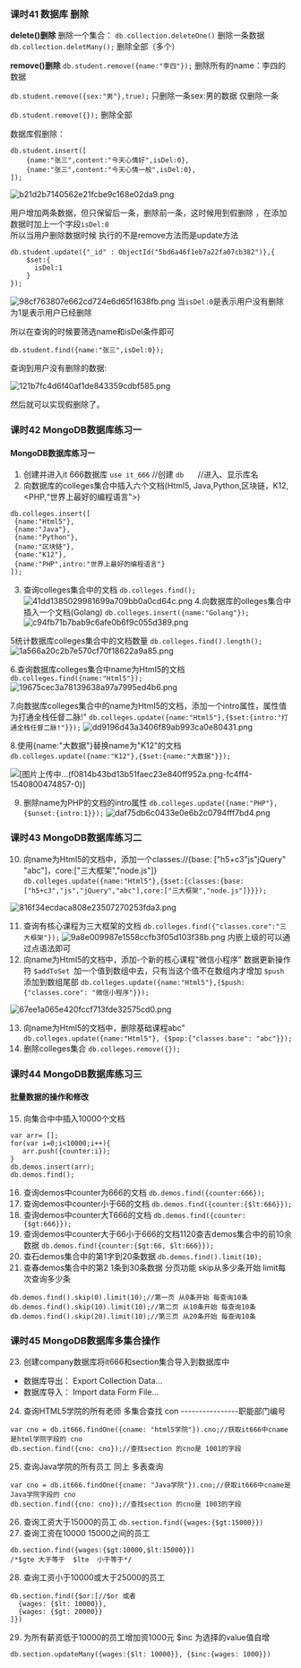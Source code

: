 ### 课时41 数据库 删除
**delete()删除**
删除一个集合：
`db.collection.deleteOne()`
删除一条数据
`db.collection.deletMany();`
删除全部（多个）

**remove()删除**
`db.student.remove({name:"李四"});`
删除所有的name：李四的数据

`db.student.remove({sex:"男"},true);`
只删除一条sex:男的数据 仅删除一条

`db.student.remove({});`
删除全部

数据库假删除：
```
db.student.insert([
    {name:"张三",content:"今天心情好",isDel:0},
    {name:"张三",content:"今天心情一般",isDel:0},
]);
```
![b21d2b7140562e21fcbe9c168e02da9.png](https://upload-images.jianshu.io/upload_images/7072486-0cf6106c47156b0e.png?imageMogr2/auto-orient/strip%7CimageView2/2/w/1240)


用户增加两条数据，但只保留后一条，删除前一条，这时候用到假删除 ，在添加数据时加上一个字段`isDel:0 `     
所以当用户删除数据时候 执行的不是remove方法而是update方法
```
db.student.update({"_id" : ObjectId("5bd6a46f1eb7a22fa07cb382")},{
    $set:{
      isDel:1
    }
});
```
![98cf763807e662cd724e6d65f1638fb.png](https://upload-images.jianshu.io/upload_images/7072486-c1ca4b50a635972c.png?imageMogr2/auto-orient/strip%7CimageView2/2/w/1240)
当`isDel:0`是表示用户没有删除 为1是表示用户已经删除

所以在查询的时候要筛选name和isDel条件即可
```
db.student.find({name:"张三",isDel:0});
```
查询到用户没有删除的数据:

![121b7fc4d6f40af1de843359cdbf585.png](https://upload-images.jianshu.io/upload_images/7072486-a917d02348ba2b6e.png?imageMogr2/auto-orient/strip%7CimageView2/2/w/1240)

然后就可以实现假删除了。

### 课时42 MongoDB数据库练习一

#### MongoDB数据库练习一
1. 创建并进入it 666数据库
`use it_666` //创建
`db   `      //进入、显示库名
2. 向数据库的colleges集合中插入六个文档(Html5, Java,Python,区块链，K12, <PHP,“世界上最好的编程语言">)
```
db.colleges.insert([
 {name:"Html5"},
 {name:"Java"},
 {name:"Python"},
 {name:"区块链"},
 {name:"K12"},
 {name:"PHP",intro:"世界上最好的编程语言"}
]);
```


3. 查询colleges集合中的文档
`db.colleges.find();`
![41dd1385029981699a709bb0a0cd64c.png](https://upload-images.jianshu.io/upload_images/7072486-3c8a3c5fc584b3e9.png?imageMogr2/auto-orient/strip%7CimageView2/2/w/1240)
4.向数据库的olleges集合中插入一个文档(Golang)
`db.colleges.insert({name:"Golang"});`
![c94fb71b7bab9c6afe0b6f9c055d389.png](https://upload-images.jianshu.io/upload_images/7072486-687a1842ba7a6597.png?imageMogr2/auto-orient/strip%7CimageView2/2/w/1240)

5统计数据库colleges集合中的文档数量
`db.colleges.find().length();`
![1a566a20c2b7e570cf70f18622a9a85.png](https://upload-images.jianshu.io/upload_images/7072486-c2240c33da81687d.png?imageMogr2/auto-orient/strip%7CimageView2/2/w/1240)

6.查询数据库colleges集合中name为HtmI5的文档
`db.colleges.find({name:"Html5"});`
![19675cec3a78139638a97a7995ed4b6.png](https://upload-images.jianshu.io/upload_images/7072486-70f76570365e81c9.png?imageMogr2/auto-orient/strip%7CimageView2/2/w/1240)

7.向数据库colleges集合中的name为HtmI5的文档，添加一个intro属性，属性值为打通全栈任督二脉!"
`db.colleges.update({name:"Html5"},{$set:{intro:"打通全栈任督二脉!"}});`
![dd9196d43a3406f89ab993ca0e80431.png](https://upload-images.jianshu.io/upload_images/7072486-f6051b96574a330c.png?imageMogr2/auto-orient/strip%7CimageView2/2/w/1240)


8.使用{name:"大数据"}替换name为"K12"的文档 
`db.colleges.update({name:"K12"},{$set:{name:"大数据"}});`

![[图片上传中...(f0814b43bd13b51faec23e840ff952a.png-fc4ff4-1540800474857-0)]
](https://upload-images.jianshu.io/upload_images/7072486-90e5c0b674e5e5fc.png?imageMogr2/auto-orient/strip%7CimageView2/2/w/1240)

9. 删除name为PHP的文档的intro属性
`db.colleges.update({name:"PHP"},{$unset:{intro:1}});`
![daf75db6c0433e0e6b2c0794fff7bd4.png](https://upload-images.jianshu.io/upload_images/7072486-2ce9b656e49c2280.png?imageMogr2/auto-orient/strip%7CimageView2/2/w/1240)

### 课时43 MongoDB数据库练习二
10. 向name为HtmI5的文档中，添加一个classes://{base: ["h5+c3"js"jQuery" "abc"]，core:["三大框架","node.js"]}       
`db.colleges.update({name:"Html5"},{$set:{classes:{base:["h5+c3","js","jQuery","abc"],core:["三大框架","node.js"]}}});`

![816f34ecdaca808e23507270253fda3.png](https://upload-images.jianshu.io/upload_images/7072486-3a6cd9e9c658ba41.png?imageMogr2/auto-orient/strip%7CimageView2/2/w/1240)


11. 查询有核心课程为三大框架的文档
`db.colleges.find({"classes.core":"三大框架"});`
![9a8e009987e1558ccfb3f05d103f38b.png](https://upload-images.jianshu.io/upload_images/7072486-53e7de3df372324e.png?imageMogr2/auto-orient/strip%7CimageView2/2/w/1240)
内嵌上级的可以通过点语法即可
12. 向name为HtmI5的文档中，添加-个新的核心课程"微信小程序”
数据更新操作符
`$addToSet `加一个值到数组中去，只有当这个值不在数组内才增加
`$push` 添加到数组尾部
`db.colleges.update({name:"Html5"},{$push:{"classes.core": "微信小程序"}});`

![67ee1a065e420fccf713fde32575cd0.png](https://upload-images.jianshu.io/upload_images/7072486-4e573bbbcfa40159.png?imageMogr2/auto-orient/strip%7CimageView2/2/w/1240)

13. 向name为Html5的文档中，删除基础课程abc"      
`db.colleges.update({name:"Html5"}, {$pop:{"classes.base": "abc"}});`
14. 删除colleges集合
`db.colleges.remove({});`



### 课时44 MongoDB数据库练习三
#### 批量数据的操作和修改
15. 向集合中中插入10000个文档
```
var arr= [];
for(var i=0;i<10000;i++){
   arr.push({counter:i});
}
db.demos.insert(arr);
db.demos.find();
```
16. 查询demos中counter为666的文档
`db.demos.find({counter:666});`
17. 查询demos中counter小于66的文档
`db.demos.find({counter:{$lt:666}});`
18. 查询demos中counter大T666的文档
`db.demos.find({counter:{$gt:666}});`
19. 查询demos中counter大于66小于666的文档1120查吉demos集合中的前10余数据
`db.demos.find({counter:{$gt:66, $lt:666}});`
21. 查石demos集合中的第1字到20条数据
`db.demos.find().limit(10);`
22. 查春demos集合中的第2 1条到30条数据  分页功能   skip从多少条开始 limit每次查询多少条 
```
db.demos.find().skip(0).limit(10);//第一页 从0条开始 每查询10条
db.demos.find().skip(10).limit(10);//第二页 从10条开始 每查询10条
db.demos.find().skip(20).limit(10);//第三页 从20条开始 每查询10条

```

### 课时45 MongoDB数据库多集合操作


23. 创建company数据库将it666和section集合导入到数据库中
- 数据库导出：
Export Collection Data...
- 数据库导入：
Import data Form File...

24. 查询HTML5学院的所有老师
多集合查找
con ----------------职能部门编号
```
var cno = db.it666.findOne({cname: "html5学院"}).cno;//获取it666中cname是html学院字段的 cno
db.section.find({cno: cno});//查找section 的cno是 1001的字段
```
25. 查询Java学院的所有员工
同上 多表查询
```
var cno = db.it666.findOne({cname: "Java学院"}).cno;//获取it666中cname是Java学院字段的 cno
db.section.find({cno: cno});//查找section 的cno是 1003的字段
```
26. 查询工资大于15000的员工
`db.section.find({wages:{$gt:15000}})`
27. 查询工资在10000 15000之间的员工
```
db.section.find({wages:{$gt:10000,$lt:15000}})
/*$gte 大于等于  $lte  小于等于*/
```
28. 查询工资小于10000或大于25000的员工

```
db.section.find({$or:[//$or 或者
  {wages: {$lt: 10000}},
  {wages: {$gt: 20000}}
]})
```
29. 为所有薪资低于10000的员工增加资1000元
$inc 为选择的value值自增
```
db.section.updateMany({wages:{$lt: 10000}}, {$inc:{wages: 1000}})

```





